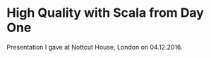 # High Quality with Scala from Day One

Presentation I gave at Nottcut House, London on 04.12.2016.
